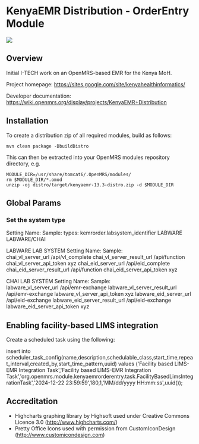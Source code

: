KenyaEMR Distribution - OrderEntry Module
=====================================
<a href="http://ci.kenyaemr.org/viewType.html?buildTypeId=bt2"><img src="http://ci.kenyaemr.org/app/rest/builds/buildType:bt2/statusIcon"/></a>

Overview
--------
Initial I-TECH work on an OpenMRS-based EMR for the Kenya MoH.

Project homepage: https://sites.google.com/site/kenyahealthinformatics/

Developer documentation: https://wiki.openmrs.org/display/projects/KenyaEMR+Distribution

Installation
------------
To create a distribution zip of all required modules, build as follows:

	mvn clean package -DbuildDistro

This can then be extracted into your OpenMRS modules repository directory, e.g.

	MODULE_DIR=/usr/share/tomcat6/.OpenMRS/modules/
	rm $MODULE_DIR/*.omod
	unzip -oj distro/target/kenyaemr-13.3-distro.zip -d $MODULE_DIR

Global Params
-------------
### Set the system type
Setting Name:						Sample:			types:
kemrorder.labsystem_identifier		LABWARE			LABWARE/CHAI

LABWARE LAB SYSTEM
Setting Name:						Sample:			
chai_vl_server_url					<host>/api/vl_complete
chai_vl_server_result_url			<host>/api/function
chai_vl_server_api_token			xyz
chai_eid_server_url					<host>/api/eid_complete
chai_eid_server_result_url			<host>/api/function
chai_eid_server_api_token			xyz

CHAI LAB SYSTEM
Setting Name:						Sample:			
labware_vl_server_url				<host>/api/emr-exchange
labware_vl_server_result_url		<host>/api/emr-exchange
labware_vl_server_api_token			xyz
labware_eid_server_url				<host>/api/eid-exchange
labware_eid_server_result_url		<host>/api/eid-exchange
labware_eid_server_api_token		xyz

Enabling facility-based LIMS integration
-------------
Create a scheduled task using the following:

insert into scheduler_task_config(name,description,schedulable_class,start_time,repeat_interval,created_by,start_time_pattern,uuid)
values ('Facility based LIMS-EMR Integration Task','Facility based LIMS-EMR Integration Task','org.openmrs.module.kenyaemrorderentry.task.FacilityBasedLimsIntegrationTask','2024-12-22 23:59:59',180,1,'MM/dd/yyyy HH:mm:ss',uuid());

Accreditation
-------------
* Highcharts graphing library by Highsoft used under Creative Commons Licence 3.0 (http://www.highcharts.com/)
* Pretty Office Icons used with permission from CustomIconDesign (http://www.customicondesign.com)